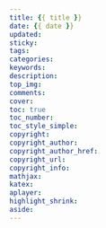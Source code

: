 ```yaml
---
title: {{ title }}
date: {{ date }}
updated:
sticky: 
tags:
categories:
keywords:
description:
top_img:
comments:
cover:
toc: true
toc_number:
toc_style_simple:
copyright:
copyright_author:
copyright_author_href:
copyright_url:
copyright_info:
mathjax:
katex:
aplayer:
highlight_shrink:
aside:
---
```

